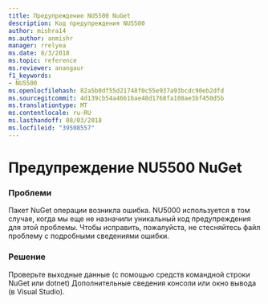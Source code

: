 ```yaml
---
title: Предупреждение NU5500 NuGet
description: Код предупреждения NU5500
author: mishra14
ms.author: anmishr
manager: rrelyea
ms.date: 8/3/2018
ms.topic: reference
ms.reviewer: anangaur
f1_keywords:
- NU5500
ms.openlocfilehash: 82a5b0df55d21748f0c55e937a93bcdc90eb2dfd
ms.sourcegitcommit: 4d139cb54a46616ae48d1768fa108ae3bf450d5b
ms.translationtype: MT
ms.contentlocale: ru-RU
ms.lasthandoff: 08/03/2018
ms.locfileid: "39508557"
---
```

# <a name="nuget-warning-nu5500"></a>Предупреждение NU5500 NuGet

### <a name="issue"></a>Проблеми

Пакет NuGet операции возникла ошибка. NU5000 используется в том случае, когда мы еще не назначили уникальный код предупреждения для этой проблемы. Чтобы исправить, пожалуйста, не стесняйтесь файл проблему с подробными сведениями ошибки.


### <a name="solution"></a>Решение

Проверьте выходные данные (с помощью средств командной строки NuGet или dotnet) Дополнительные сведения консоли или окно вывода (в Visual Studio).


